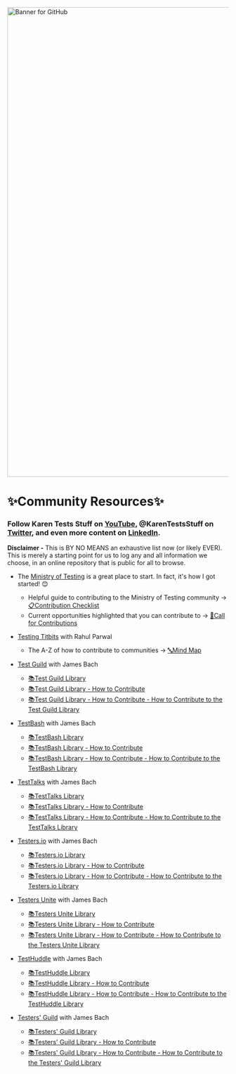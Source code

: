 <img width="1069" alt="Banner for GitHub" src="https://user-images.githubusercontent.com/57691657/176987172-62a42b5c-3932-40f2-9b1e-e3e98ca287f7.png">

# ✨Community Resources✨

### Follow Karen Tests Stuff on [YouTube](https://www.youtube.com/c/KarenTestsStuff), @KarenTestsStuff on [Twitter](https://twitter.com/KarenTestsStuff), and even more content on [LinkedIn](https://www.linkedin.com/in/karentestsstuff/).

**Disclaimer -** This is BY NO MEANS an exhaustive list now (or likely EVER). This is merely a starting point for us to log any and all information we choose, in an online repository that is public for all to browse.

- The [Ministry of Testing](https://www.ministryoftesting.com/) is a great place to start. In fact, it's how I got started! 😊

  - Helpful guide to contributing to the Ministry of Testing community -> [📋Contribution Checklist](https://d2h1nbmw1jjnl.cloudfront.net/contribution/WaystoContributetoMoT.pdf)
  - Current opportunities highlighted that you can contribute to -> [💪Call for Contributions](https://www.ministryoftesting.com/contribute)

- [Testing Titbits](https://testingtitbits.com/) with Rahul Parwal

  - The A-Z of how to contribute to communities -> [🔤Mind Map](https://testingtitbits.com/a-z-of-how-to-contribute-to-communities/)

- [Test Guild](https://testguild.com/) with James Bach

  - [📚Test Guild Library](https://testguild.com/library/)
  - [📚Test Guild Library - How to Contribute](https://testguild.com/library/how-to-contribute/)
  - [📚Test Guild Library - How to Contribute - How to Contribute to the Test Guild Library](https://testguild.com/library/how-to-contribute/how-to-contribute-to-the-test-guild-library/)

- [TestBash](https://testbash.com/) with James Bach

  - [📚TestBash Library](https://testbash.com/library/)
  - [📚TestBash Library - How to Contribute](https://testbash.com/library/how-to-contribute/)
  - [📚TestBash Library - How to Contribute - How to Contribute to the TestBash Library](https://testbash.com/library/how-to-contribute/how-to-contribute-to-the-testbash-library/)

- [TestTalks](https://testtalks.com/) with James Bach

  - [📚TestTalks Library](https://testtalks.com/library/)
  - [📚TestTalks Library - How to Contribute](https://testtalks.com/library/how-to-contribute/)
  - [📚TestTalks Library - How to Contribute - How to Contribute to the TestTalks Library](https://testtalks.com/library/how-to-contribute/how-to-contribute-to-the-testtalks-library/)

- [Testers.io](https://testers.io/) with James Bach

  - [📚Testers.io Library](https://testers.io/library/)
  - [📚Testers.io Library - How to Contribute](https://testers.io/library/how-to-contribute/)
  - [📚Testers.io Library - How to Contribute - How to Contribute to the Testers.io Library](https://testers.io/library/how-to-contribute/how-to-contribute-to-the-testers-io-library/)

- [Testers Unite](https://testersunite.com/) with James Bach
  - [📚Testers Unite Library](https://testersunite.com/library/)
  - [📚Testers Unite Library - How to Contribute](https://testersunite.com/library/how-to-contribute/)
  - [📚Testers Unite Library - How to Contribute - How to Contribute to the Testers Unite Library](https://testersunite.com/library/how-to-contribute/how-to-contribute-to-the-testers-unite-library/)
- [TestHuddle](https://testhuddle.com/) with James Bach

  - [📚TestHuddle Library](https://testhuddle.com/library/)
  - [📚TestHuddle Library - How to Contribute](https://testhuddle.com/library/how-to-contribute/)
  - [📚TestHuddle Library - How to Contribute - How to Contribute to the TestHuddle Library](https://testhuddle.com/library/how-to-contribute/how-to-contribute-to-the-testhuddle-library/)

- [Testers' Guild](https://testersguild.com/) with James Bach
  - [📚Testers' Guild Library](https://testersguild.com/library/)
  - [📚Testers' Guild Library - How to Contribute](https://testersguild.com/library/how-to-contribute/)
  - [📚Testers' Guild Library - How to Contribute - How to Contribute to the Testers' Guild Library](https://testersguild.com/library/how-to-contribute/how-to-contribute-to-the-testers-guild-library/)
